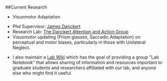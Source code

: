 ##Current Research

* Visuomotor Adaptation
 -   Phd Supervisor: [James
    Danckert](http://www.psychology.uwaterloo.ca/people/faculty/jdancker/)
 -   Research Lab: [The Danckert Attention and Action
    Group](http://thedaag.uwaterloo.ca/)
 -   Visuomotor updating (Prism glasses, Saccadic
    Adaptation) on perceptual and motor biases, particularly in those
    with Unilateral Neglect.

*   I also maintain a [Lab Wiki](http://reddkros.uwaterloo.ca) which has
    the goal of providing a group "Lab Notebook" that allows sharing of
    information and resources important to graduate students and
    researchers affiliated with our lab, and anyone else who might find
    it useful.
